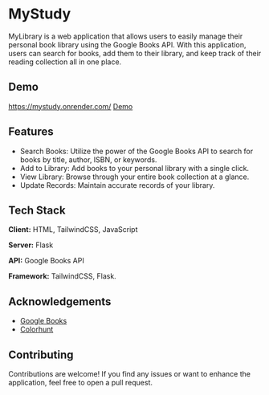 # MyStudy

MyLibrary is a web application that allows users to easily manage their personal book library using the Google Books API. With this application, users can search for books, add them to their library, and keep track of their reading collection all in one place.


## Demo

https://mystudy.onrender.com/
[Demo]('https://github.com/Hardy101/MyStudyApp_2.0/blob/main/static/img/demo.jpg')

## Features

- Search Books: Utilize the power of the Google Books API to search for books by title, author, ISBN, or keywords.
- Add to Library: Add books to your personal library with a single click.
- View Library: Browse through your entire book collection at a glance.
- Update Records: Maintain accurate records of your library.


## Tech Stack

**Client:** HTML, TailwindCSS, JavaScript

**Server:** Flask

**API:** Google Books API

**Framework:** TailwindCSS, Flask.


## Acknowledgements

 - [Google Books](https://developers.google.com/books/docs/overview)
 - [Colorhunt](https://colorhunt.co/)


## Contributing

Contributions are welcome! If you find any issues or want to enhance the application, feel free to open a pull request.

